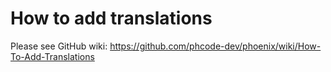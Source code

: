 # How to add translations
Please see GitHub wiki: https://github.com/phcode-dev/phoenix/wiki/How-To-Add-Translations
